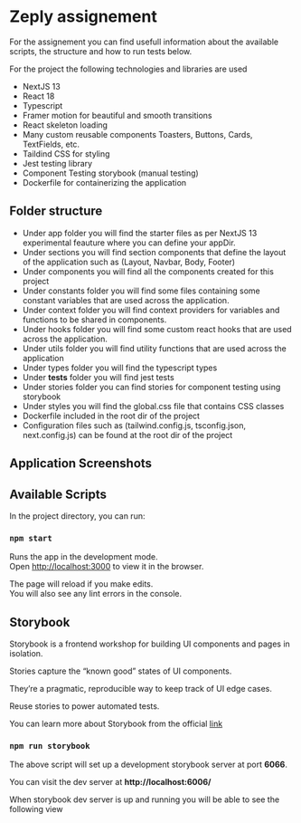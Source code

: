 # Zeply assignement

For the assignement you can find usefull information about the available scripts, the structure and how to run tests below.

For the project the following technologies and libraries are used

- NextJS 13
- React 18
- Typescript
- Framer motion for beautiful and smooth transitions
- React skeleton loading
- Many custom reusable components Toasters, Buttons, Cards, TextFields, etc.
- Taildind CSS for styling
- Jest testing library
- Component Testing storybook (manual testing)
- Dockerfile for containerizing the application

## Folder structure

- Under app folder you will find the starter files as per NextJS 13 experimental feauture where you can define your appDir.
- Under sections you will find section components that define the layout of the application such as (Layout, Navbar, Body, Footer)
- Under components you will find all the components created for this project
- Under constants folder you will find some files containing some constant variables that are used across the application.
- Under context folder you will find context providers for variables and functions to be shared in components.
- Under hooks folder you will find some custom react hooks that are used across the application.
- Under utils folder you will find utility functions that are used across the application
- Under types folder you will find the typescript types
- Under **tests** folder you will find jest tests
- Under stories folder you can find stories for component testing using storybook
- Under styles you will find the global.css file that contains CSS classes
- Dockerfile included in the root dir of the project
- Configuration files such as (tailwind.config.js, tsconfig.json, next.config.js) can be found at the root dir of the project

## Application Screenshots

## Available Scripts

In the project directory, you can run:

### `npm start`

Runs the app in the development mode.\
Open [http://localhost:3000](http://localhost:3000) to view it in the browser.

The page will reload if you make edits.\
You will also see any lint errors in the console.

## Storybook

Storybook is a frontend workshop for building UI components and pages in isolation.

Stories capture the “known good” states of UI components.

They’re a pragmatic, reproducible way to keep track of UI edge cases.

Reuse stories to power automated tests.

You can learn more about Storybook from the official [link](https://storybook.js.org/)

### `npm run storybook`

The above script will set up a development storybook server at port **6066**.

You can visit the dev server at **http://localhost:6006/**

When storybook dev server is up and running you will be able to see the following view
